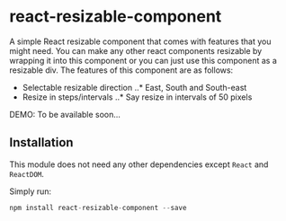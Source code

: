 # react-resizable-component
A simple React resizable component that comes with features that you might need.
You can make any other react components resizable by wrapping it into this component or you can just use this component as a resizable div. The features of this component are as follows:
* Selectable resizable direction
..* East, South and South-east
* Resize in steps/intervals
..* Say resize in intervals of 50 pixels

DEMO: To be available soon...

## Installation
This module does not need any other dependencies except `React` and `ReactDOM`.

Simply run:
```javascript
npm install react-resizable-component --save
```

